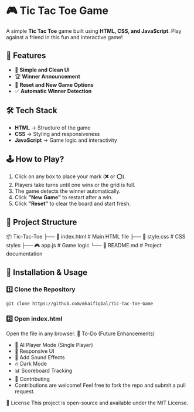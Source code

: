 # 🎮 Tic Tac Toe Game

A simple **Tic Tac Toe** game built using **HTML, CSS, and JavaScript**. Play against a friend in this fun and interactive game! 

## 🚀 Features

- 🎨 **Simple and Clean UI**  
- 🏆 **Winner Announcement**  
- 🔄 **Reset and New Game Options**  
- ✅ **Automatic Winner Detection**  
 


## 🛠️ Tech Stack

- **HTML** → Structure of the game  
- **CSS** → Styling and responsiveness  
- **JavaScript** → Game logic and interactivity  

## 🕹️ How to Play?

1. Click on any box to place your mark (❌ or ⭕).  
2. Players take turns until one wins or the grid is full.  
3. The game detects the winner automatically.  
4. Click **"New Game"** to restart after a win.  
5. Click **"Reset"** to clear the board and start fresh.  

## 📂 Project Structure

📦 Tic-Tac-Toe ├── 📄 index.html # Main HTML file ├── 🎨 style.css # CSS styles ├── 🎮 app.js # Game logic └── 📜 README.md # Project documentation

## 🔧 Installation & Usage

### 1️⃣ Clone the Repository

```git clone https://github.com/mkaifiqbal/Tic-Tac-Toe-Game```

### 2️⃣ Open index.html
Open the file in any browser.
📌 To-Do (Future Enhancements)
- 🤖 AI Player Mode (Single Player)
- 📱 Responsive UI
- 🎵 Add Sound Effects
- 🔥 Dark Mode
- 📊 Scoreboard Tracking
- 🤝 Contributing
- Contributions are welcome! Feel free to fork the repo and submit a pull request.

📜 License
This project is open-source and available under the MIT License.

